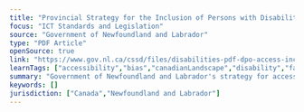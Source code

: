 ```yaml
---
title: "Provincial Strategy for the Inclusion of Persons with Disabilities in Newfoundland and Labrador"
focus: "ICT Standards and Legislation"
source: "Government of Newfoundland and Labrador"
type: "PDF Article"
openSource: true
link: "https://www.gov.nl.ca/cssd/files/disabilities-pdf-dpo-access-inclusion-equality.pdf"
learnTags: ["accessibility","bias","canadianLandscape","disability","fairness","government","framework","ict","inclusivePractice","rights"]
summary: "Government of Newfoundland and Labrador's strategy for accessibility, inclusion and equality for people with disabilities."
keywords: []
jurisdiction: ["Canada","Newfoundland and Labrador"]
---
```

